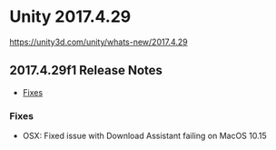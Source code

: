 # Unity 2017.4.29

https://unity3d.com/unity/whats-new/2017.4.29

## 2017.4.29f1 Release Notes

- [Fixes](#fixes)


### Fixes

*   OSX: Fixed issue with Download Assistant failing on MacOS 10.15